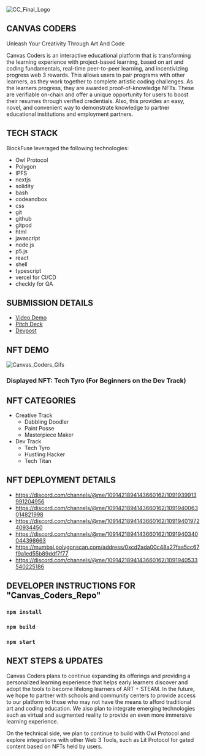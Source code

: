 ![CC_Final_Logo](https://user-images.githubusercontent.com/100870737/229332203-693d9f52-c9bd-4078-8413-83f44ec00f51.PNG)

## CANVAS CODERS
Unleash Your Creativity Through Art And Code

Canvas Coders is an interactive educational platform that is transforming the learning experience with project-based learning, based on art and coding fundamentals, real-time peer-to-peer learning, and incentivizing progress web 3 rewards. This allows users to pair programs with other learners, as they work together to complete artistic coding challenges. As the learners progress, they are awarded proof-of-knowledge NFTs. These are verifiable on-chain and offer a unique opportunity for users to boost their resumes through verified credentials. Also, this provides an easy, novel, and convenient way to demonstrate knowledge to partner educational institutions and employment partners.

## TECH STACK
BlockFuse leveraged the following technologies:
* Owl Protocol
* Polygon
* IPFS
* nextjs
* solidity
* bash
* codeandbox
* css
* git
* github
* gitpod
* html
* javascript
* node.js
* p5.js
* react
* shell
* typescript
* vercel for CI/CD
* checkly for QA

## SUBMISSION DETAILS
* [Video Demo](https://www.youtube.com/watch?v=oVL6sk8FROA)
* [Pitch Deck]()
* [Devpost](https://devpost.com/software/canvas-coders-unleash-your-creativity-through-art-and-code)


## NFT DEMO
![Canvas_Coders_Gifs](https://user-images.githubusercontent.com/100870737/229333619-4e163e72-496f-450b-9982-b0dc8d586a09.gif)
### Displayed NFT: Tech Tyro (For Beginners on the Dev Track)

## NFT CATEGORIES
* Creative Track
  * Dabbling Doodler
  * Paint Posse
  * Masterpiece Maker
* Dev Track
  * Tech Tyro
  * Hustling Hacker
  * Tech Titan



## NFT DEPLOYMENT DETAILS
* https://discord.com/channels/@me/1091421894143660162/1091939913991204956
* https://discord.com/channels/@me/1091421894143660162/1091940063014821998
* https://discord.com/channels/@me/1091421894143660162/1091940197240934450
* https://discord.com/channels/@me/1091421894143660162/1091940340044398663
* https://mumbai.polygonscan.com/address/0xcd2ada00c48a27faa5cc67f9a1ed55b89ddf7f77
* https://discord.com/channels/@me/1091421894143660162/1091940533540225186


## DEVELOPER INSTRUCTIONS FOR "Canvas_Coders_Repo"

### `npm install`

### `npm build`

### `npm start`


## NEXT STEPS & UPDATES
Canvas Coders plans to continue expanding its offerings and providing a personalized learning experience that helps early learners discover and adopt the tools to become lifelong learners of ART + STEAM. In the future, we hope to partner with schools and community centers to provide access to our platform to those who may not have the means to afford traditional art and coding education. We also plan to integrate emerging technologies such as virtual and augmented reality to provide an even more immersive learning experience.

On the technical side, we plan to continue to build with Owl Protocol and explore integrations with other Web 3 Tools, such as Lit Protocol for gated content based on NFTs held by users.





